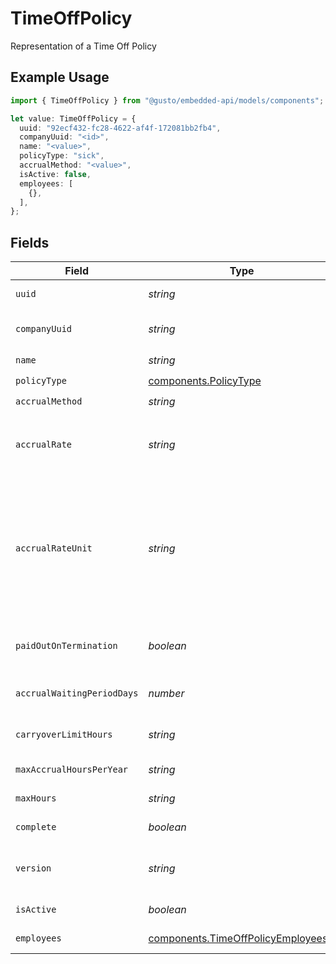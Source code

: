 # TimeOffPolicy

Representation of a Time Off Policy

## Example Usage

```typescript
import { TimeOffPolicy } from "@gusto/embedded-api/models/components";

let value: TimeOffPolicy = {
  uuid: "92ecf432-fc28-4622-af4f-172081bb2fb4",
  companyUuid: "<id>",
  name: "<value>",
  policyType: "sick",
  accrualMethod: "<value>",
  isActive: false,
  employees: [
    {},
  ],
};
```

## Fields

| Field                                                                                                                                                                                                                                                                        | Type                                                                                                                                                                                                                                                                         | Required                                                                                                                                                                                                                                                                     | Description                                                                                                                                                                                                                                                                  |
| ---------------------------------------------------------------------------------------------------------------------------------------------------------------------------------------------------------------------------------------------------------------------------- | ---------------------------------------------------------------------------------------------------------------------------------------------------------------------------------------------------------------------------------------------------------------------------- | ---------------------------------------------------------------------------------------------------------------------------------------------------------------------------------------------------------------------------------------------------------------------------- | ---------------------------------------------------------------------------------------------------------------------------------------------------------------------------------------------------------------------------------------------------------------------------- |
| `uuid`                                                                                                                                                                                                                                                                       | *string*                                                                                                                                                                                                                                                                     | :heavy_check_mark:                                                                                                                                                                                                                                                           | Unique identifier of a time off policy                                                                                                                                                                                                                                       |
| `companyUuid`                                                                                                                                                                                                                                                                | *string*                                                                                                                                                                                                                                                                     | :heavy_check_mark:                                                                                                                                                                                                                                                           | Unique identifier for the company owning the time off policy                                                                                                                                                                                                                 |
| `name`                                                                                                                                                                                                                                                                       | *string*                                                                                                                                                                                                                                                                     | :heavy_check_mark:                                                                                                                                                                                                                                                           | Name of the time off policy                                                                                                                                                                                                                                                  |
| `policyType`                                                                                                                                                                                                                                                                 | [components.PolicyType](../../models/components/policytype.md)                                                                                                                                                                                                               | :heavy_check_mark:                                                                                                                                                                                                                                                           | Type of the time off policy                                                                                                                                                                                                                                                  |
| `accrualMethod`                                                                                                                                                                                                                                                              | *string*                                                                                                                                                                                                                                                                     | :heavy_check_mark:                                                                                                                                                                                                                                                           | Policy time off accrual method                                                                                                                                                                                                                                               |
| `accrualRate`                                                                                                                                                                                                                                                                | *string*                                                                                                                                                                                                                                                                     | :heavy_minus_sign:                                                                                                                                                                                                                                                           | The rate at which the time off hours will accrue for an employee on the policy. Represented as a float, e.g. "40.0".                                                                                                                                                         |
| `accrualRateUnit`                                                                                                                                                                                                                                                            | *string*                                                                                                                                                                                                                                                                     | :heavy_minus_sign:                                                                                                                                                                                                                                                           | The number of hours an employee has to work or be paid for to accrue the number of hours set in the accrual rate. Only used for hourly policies (per_hour_paid, per_hour_paid_no_overtime, per_hour_work, per_hour_worked_no_overtime). Represented as a float, e.g. "40.0". |
| `paidOutOnTermination`                                                                                                                                                                                                                                                       | *boolean*                                                                                                                                                                                                                                                                    | :heavy_minus_sign:                                                                                                                                                                                                                                                           | Boolean representing if an employee's accrued time off hours will be paid out on termination                                                                                                                                                                                 |
| `accrualWaitingPeriodDays`                                                                                                                                                                                                                                                   | *number*                                                                                                                                                                                                                                                                     | :heavy_minus_sign:                                                                                                                                                                                                                                                           | Number of days before an employee on the policy will begin accruing time off hours                                                                                                                                                                                           |
| `carryoverLimitHours`                                                                                                                                                                                                                                                        | *string*                                                                                                                                                                                                                                                                     | :heavy_minus_sign:                                                                                                                                                                                                                                                           | The max number of hours an employee can carryover from one year to the next                                                                                                                                                                                                  |
| `maxAccrualHoursPerYear`                                                                                                                                                                                                                                                     | *string*                                                                                                                                                                                                                                                                     | :heavy_minus_sign:                                                                                                                                                                                                                                                           | The max number of hours an employee can accrue in a year                                                                                                                                                                                                                     |
| `maxHours`                                                                                                                                                                                                                                                                   | *string*                                                                                                                                                                                                                                                                     | :heavy_minus_sign:                                                                                                                                                                                                                                                           | The max number of hours an employee can accrue                                                                                                                                                                                                                               |
| `complete`                                                                                                                                                                                                                                                                   | *boolean*                                                                                                                                                                                                                                                                    | :heavy_minus_sign:                                                                                                                                                                                                                                                           | boolean representing if a policy has completed configuration                                                                                                                                                                                                                 |
| `version`                                                                                                                                                                                                                                                                    | *string*                                                                                                                                                                                                                                                                     | :heavy_minus_sign:                                                                                                                                                                                                                                                           | The current version of the object. See the [versioning guide](https://docs.gusto.com/embedded-payroll/docs/versioning#object-layer) for information on how to use this field.                                                                                                |
| `isActive`                                                                                                                                                                                                                                                                   | *boolean*                                                                                                                                                                                                                                                                    | :heavy_check_mark:                                                                                                                                                                                                                                                           | boolean representing if a policy is active or not                                                                                                                                                                                                                            |
| `employees`                                                                                                                                                                                                                                                                  | [components.TimeOffPolicyEmployees](../../models/components/timeoffpolicyemployees.md)[]                                                                                                                                                                                     | :heavy_check_mark:                                                                                                                                                                                                                                                           | List of employee UUIDs under a time off policy                                                                                                                                                                                                                               |